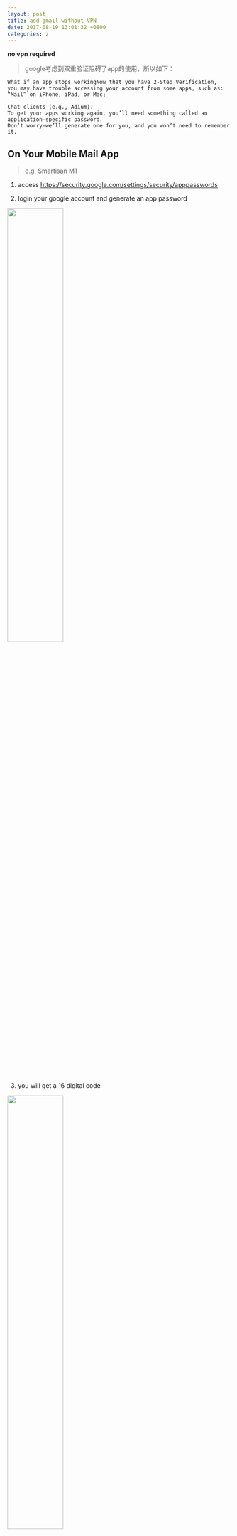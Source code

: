 ```yaml
---
layout: post
title: add gmail without VPN
date: 2017-08-19 13:01:32 +0800
categories: z
---
```

**no vpn required**
> google考虑到双重验证阻碍了app的使用，所以如下：

```
What if an app stops workingNow that you have 2-Step Verification, 
you may have trouble accessing your account from some apps, such as:
“Mail” on iPhone, iPad, or Mac;

Chat clients (e.g., Adium).
To get your apps working again, you’ll need something called an application-specific password. 
Don’t worry—we’ll generate one for you, and you won’t need to remember it.
```

## On Your Mobile Mail App
> e.g. Smartisan M1

1) access https://security.google.com/settings/security/apppasswords

2) login your google account and generate an app password

<img src="{{ site.url }}/assets/add_gmail_1.jpg" style="width:50%;"/>

3) you will get a 16 digital code

<img src="{{ site.url }}/assets/add_gmail_2.jpg" style="width:50%;"/>

4) use the 16 digital code as password when you configure your mail app on you smart phone

<img src="{{ site.url }}/assets/add_gmail_3.jpg" style="width:50%;"/>

> Thanks to 自在才 @ http://bbs.smartisan.com/forum.php?mod=viewthread&tid=65676&highlight=gmail

## On Your Desktop
> e.g. ThunderBird on Linux

1. generate a app password exactly same as what we do on your mobile.
2. ‘File' -> 'New' -> 'Exsiting Mail Account'
3. **important**: change 'Authentication method' to 'Normal password' (which is 'OAuth2' by default)
